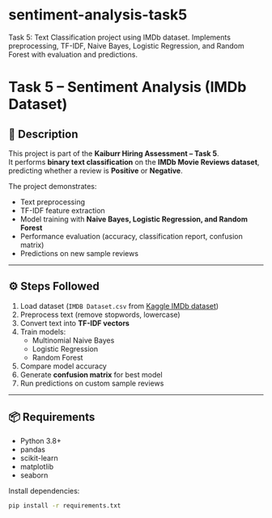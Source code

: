 # sentiment-analysis-task5
 Task 5: Text Classification project using IMDb dataset. Implements preprocessing, TF-IDF, Naive Bayes, Logistic Regression, and Random Forest with evaluation and predictions.
# Task 5 – Sentiment Analysis (IMDb Dataset)

## 📖 Description
This project is part of the **Kaiburr Hiring Assessment – Task 5**.  
It performs **binary text classification** on the **IMDb Movie Reviews dataset**, predicting whether a review is **Positive** or **Negative**.  

The project demonstrates:
- Text preprocessing  
- TF-IDF feature extraction  
- Model training with **Naive Bayes, Logistic Regression, and Random Forest**  
- Performance evaluation (accuracy, classification report, confusion matrix)  
- Predictions on new sample reviews  

---

## ⚙️ Steps Followed
1. Load dataset (`IMDB Dataset.csv` from [Kaggle IMDb dataset](https://www.kaggle.com/datasets/lakshmi25npathi/imdb-dataset-of-50k-movie-reviews))  
2. Preprocess text (remove stopwords, lowercase)  
3. Convert text into **TF-IDF vectors**  
4. Train models:
   - Multinomial Naive Bayes  
   - Logistic Regression  
   - Random Forest  
5. Compare model accuracy  
6. Generate **confusion matrix** for best model  
7. Run predictions on custom sample reviews  

---

## 📦 Requirements
- Python 3.8+
- pandas
- scikit-learn
- matplotlib
- seaborn

Install dependencies:
```bash
pip install -r requirements.txt
